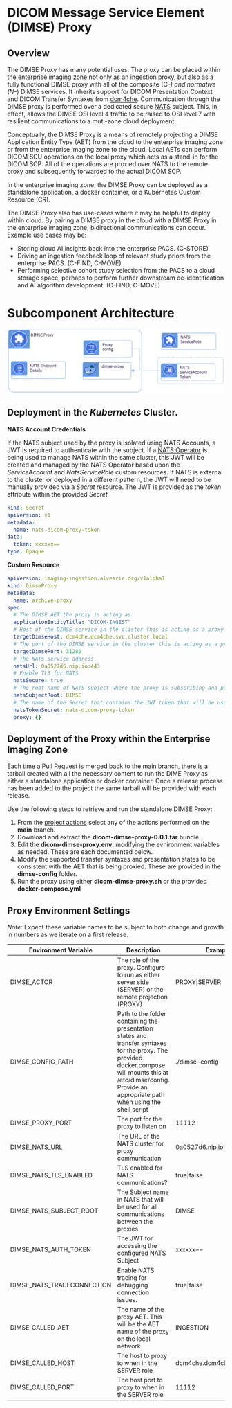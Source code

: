 # DICOM Message Service Element (DIMSE) Proxy

## Overview

The DIMSE Proxy has many potential uses.  The proxy can be placed within the enterprise imaging zone not only as an ingestion proxy, but also as a fully functional DIMSE proxy with all of the composite (C-*) and normative (N-*) DIMSE services.  It inherits support for DICOM Presentation Context and DICOM Transfer Syntaxes from [dcm4che](https://www.dcm4che.org).  Communication through the DIMSE proxy is performed over a dedicated secure [NATS](https://nats.io) subject.  This, in effect, allows the DIMSE OSI level 4 traffic to be raised to OSI level 7 with resilient communications to a muti-zone cloud deployment.

Conceptually, the DIMSE Proxy is a means of remotely projecting a DIMSE Application Entity Type (AET) from the cloud to the enterprise imaging zone or from the enterprise imaging zone to the cloud.  Local AETs can perform DICOM SCU operations on the local proxy which acts as a stand-in for the DICOM SCP.  All of the operations are proxied over NATS to the remote proxy and subsequently forwarded to the actual DICOM SCP.

In the enterprise imaging zone, the DIMSE Proxy can be deployed as a standalone application, a docker container, or a Kubernetes Custom Resource (CR).

The DIMSE Proxy also has use-cases where it may be helpful to deploy within cloud.  By pairing a DIMSE proxy in the cloud with a DIMSE Proxy in the enterprise imaging zone, bidirectional communications can occur.  Example use cases may be:


-	Storing cloud AI insights back into the enterprise PACS. (C-STORE)
-	Driving an ingestion feedback loop of relevant study priors from the enterprise PACS. (C-FIND, C-MOVE)
-	Performing selective cohort study selection from the PACS to a cloud storage space, perhaps to perform further downstream de-identification and AI algorithm development. (C-FIND, C-MOVE)

# Subcomponent Architecture
![DIMSE Ingestion Service](../images/dimse-proxy.png)


## Deployment in the *Kubernetes* Cluster.
  
**NATS Account Credentials**

If the NATS subject used by the proxy is isolated using NATS Accounts, a JWT is required to authenticate with the subject.  If a [NATS Operator](https://github.com/nats-io/nats-operator) is being used to manage NATS within the same cluster, this JWT will be created and managed by the NATS Operator based upon the *ServiceAccount* and *NatsServiceRole* custom resources.  If NATS is external to the cluster or deployed in a different pattern, the JWT will need to be manually provided via a *Secret* resource.  The JWT is provided as the *token* attribute within the provided *Secret* 

```yaml
kind: Secret
apiVersion: v1
metadata:
  name: nats-dicom-proxy-token
data:
  token: xxxxxx==
type: Opaque
```

**Custom Resource**

```yaml
apiVersion: imaging-ingestion.alvearie.org/v1alpha1
kind: DimseProxy
metadata:
  name: archive-proxy
spec:
  # The DIMSE AET the proxy is acting as
  applicationEntityTitle: "DICOM-INGEST"
  # Host of the DIMSE service in the clister this is acting as a proxy for
  targetDimseHost: dcm4che.dcm4che.svc.cluster.local
  # The port of the DIMSE service in the cluster this is acting as a proxy for
  targetDimsePort: 31285
  # The NATS service address
  natsUrl: 0a0527d6.nip.io:443
  # Enable TLS for NATS
  natsSecure: true
  # The root name of NATS subject where the proxy is subscribing and publishing messages
  natsSubjectRoot: DIMSE
  # The name of the Secret that contains the JWT token that will be used to  access to the NATS Subject.  Provide this if NATS Accounts are being used for isolation. 
  natsTokenSecret: nats-dicom-proxy-token
  proxy: {}
 ```

## Deployment of the Proxy within the Enterprise Imaging Zone

Each time a Pull Request is merged back to the main branch, there is a tarball created with all the necessary content to run the DIME Proxy as either a standalone application or docker container.  Once a release process has been added to the project the same tarball will be provided with each release. 

Use the following steps to retrieve and run the standalone DIMSE Proxy:

1.  From the [project actions](https://github.com/Alvearie/imaging-ingestion/actions) select any of the actions performed on the **main** branch.
2.  Download and extract the **dicom-dimse-proxy-0.0.1.tar** bundle.
3.  Edit the **dicom-dimse-proxy.env**, modifying the evnironment variables as needed. These are each documented below. 
4.  Modify the supported transfer syntaxes and presentation states to be consistent with the AET that is being proxied.  These are provided in the **dimse-config** folder.
5.  Run the proxy using either **dicom-dimse-proxy.sh** or the provided **docker-compose.yml**


## Proxy Environment Settings

*Note:* Expect these variable names to be subject to both change and growth in numbers as we iterate on a first release.

|Environment Variable|Description| Example value |
|--------------------------|--------------------------------------------------|---------|
|DIMSE_ACTOR| The role of the proxy.  Configure to run as either server side (SERVER) or the remote projection (PROXY) | PROXY\|SERVER |
|DIMSE_CONFIG_PATH|  Path to the folder containing the presentation states and transfer syntaxes for the proxy.  The provided docker.compose will mounts this at /etc/dimse/config.  Provide an appropriate path when using the shell script | ./dimse-config |
|DIMSE_PROXY_PORT| The port for the proxy to listen on | 11112 |
|DIMSE_NATS_URL| The URL of the NATS cluster for proxy communication| 0a0527d6.nip.io:443 |
|DIMSE_NATS_TLS_ENABLED| TLS enabled for NATS communications? | true\|false |
|DIMSE_NATS_SUBJECT_ROOT| The Subject name in NATS that will be used for all communications between the proxies| DIMSE|
|DIMSE_NATS_AUTH_TOKEN| The JWT for accessing the configured NATS Subject | xxxxxx== |
|DIMSE_NATS_TRACECONNECTION| Enable NATS tracing for debugging connection issues. | true\|false |
|DIMSE_CALLED_AET| The name of the proxy AET.  This will be the AET name of the proxy on the local network. | INGESTION |
|DIMSE_CALLED_HOST| The host to proxy to when in the SERVER role | dcm4che.dcm4che.svc.cluster.local |
|DIMSE_CALLED_PORT| The host port to proxy to when in the SERVER role | 11112 |


